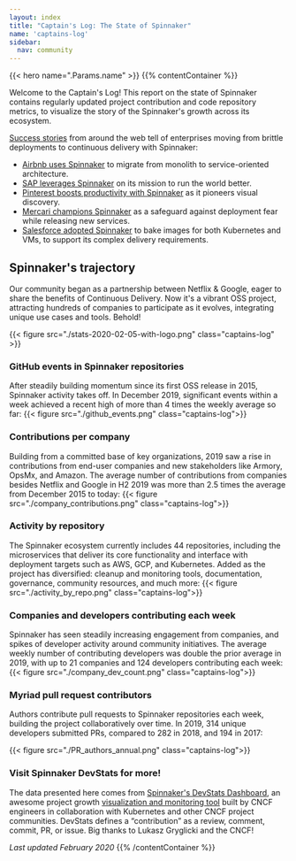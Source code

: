```yaml
---
layout: index
title: "Captain's Log: The State of Spinnaker"
name: 'captains-log'
sidebar:
  nav: community
---
```


{{< hero  name=".Params.name" >}}
{{% contentContainer %}}

Welcome to the Captain's Log! This report on the state of Spinnaker contains regularly updated project contribution and code repository metrics, to visualize the story of the Spinnaker's growth across its ecosystem.

[Success stories](/success-stories/) from around the web tell of enterprises moving from brittle deployments to continuous delivery with Spinnaker:

- [Airbnb uses Spinnaker](https://techbeacon.com/app-dev-testing/how-airbnb-scaled-its-migration-continuous-delivery-spinnaker) to migrate from monolith to service-oriented architecture.
- [SAP leverages Spinnaker](https://blog.spinnaker.io/pipeline-redemption-how-spinnaker-is-shaping-delivery-excellence-at-sap-3b3c931b4f63?) on its mission to run the world better.
- [Pinterest boosts productivity with Spinnaker](https://devops.com/devops-chat-ci-cd-velocity-for-large-monolithic-services-with-pinterest/) as it pioneers visual discovery.
- [Mercari champions Spinnaker](https://speakerdeck.com/tcnksm/continuous-delivery-for-microservices-with-spinnaker-at-mercari) as a safeguard against deployment fear while releasing new services.
- [Salesforce adopted Spinnaker](https://engineering.salesforce.com/salesforce-speakers-at-spinnaker-summit-and-kubecon-2019-d968292fd681) to bake images for both Kubernetes and VMs, to support its complex delivery requirements.

## Spinnaker's trajectory

Our community began as a partnership between Netflix & Google, eager to share the benefits of Continuous Delivery. Now it's a vibrant OSS project, attracting hundreds of companies to participate as it evolves, integrating unique use cases and tools. Behold!

{{< figure src="./stats-2020-02-05-with-logo.png" class="captains-log" >}}

### GitHub events in Spinnaker repositories

After steadily building momentum since its first OSS release in 2015, Spinnaker activity takes off. In December 2019, significant events within a week achieved a recent high of more than 4 times the weekly average so far:
{{< figure src="./github_events.png" class="captains-log">}}

### Contributions per company

Building from a committed base of key organizations, 2019 saw a rise in contributions from end-user companies and new stakeholders like Armory, OpsMx, and Amazon. The average number of contributions from companies besides Netflix and Google in H2 2019 was more than 2.5 times the average from December 2015 to today:
{{< figure src="./company_contributions.png" class="captains-log">}}

### Activity by repository

The Spinnaker ecosystem currently includes 44 repositories, including the microservices that deliver its core functionality and interface with deployment targets such as AWS, GCP, and Kubernetes. Added as the project has diversified: cleanup and monitoring tools, documentation, governance, community resources, and much more:
{{< figure src="./activity_by_repo.png" class="captains-log">}}

### Companies and developers contributing each week

Spinnaker has seen steadily increasing engagement from companies, and spikes of developer activity around community initiatives. The average weekly number of contributing developers was double the prior average in 2019, with up to 21 companies and 124 developers contributing each week:
{{< figure src="./company_dev_count.png" class="captains-log">}}

### Myriad pull request contributors

Authors contribute pull requests to Spinnaker repositories each week, building the project collaboratively over time. In 2019, 314 unique developers submitted PRs, compared to 282 in 2018, and 194 in 2017:

{{< figure src="./PR_authors_annual.png" class="captains-log">}}

### Visit Spinnaker DevStats for more!

The data presented here comes from <a href="https://spinnaker.devstats.cd.foundation/">Spinnaker's DevStats Dashboard</a>, an awesome project growth [visualization and monitoring tool](https://devstats.cncf.io/) built by CNCF engineers in collaboration with Kubernetes and other CNCF project communities. DevStats defines a “contribution” as a review, comment, commit, PR, or issue. Big thanks to Lukasz Gryglicki and the CNCF!

_Last updated February 2020_
{{% /contentContainer %}}
